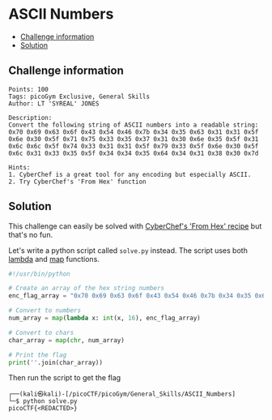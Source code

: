 # ASCII Numbers

- [Challenge information](ASCII_Numbers.md#challenge-information)
- [Solution](ASCII_Numbers.md#solution)

## Challenge information
```
Points: 100
Tags: picoGym Exclusive, General Skills
Author: LT 'SYREAL' JONES

Description:
Convert the following string of ASCII numbers into a readable string:
0x70 0x69 0x63 0x6f 0x43 0x54 0x46 0x7b 0x34 0x35 0x63 0x31 0x31 0x5f 0x6e 0x30 0x5f 0x71 0x75 0x33 0x35 0x37 0x31 0x30 0x6e 0x35 0x5f 0x31 0x6c 0x6c 0x5f 0x74 0x33 0x31 0x31 0x5f 0x79 0x33 0x5f 0x6e 0x30 0x5f 0x6c 0x31 0x33 0x35 0x5f 0x34 0x34 0x35 0x64 0x34 0x31 0x38 0x30 0x7d

Hints:
1. CyberChef is a great tool for any encoding but especially ASCII.
2. Try CyberChef's 'From Hex' function
```

## Solution

This challenge can easily be solved with [CyberChef's 'From Hex' recipe](https://gchq.github.io/CyberChef/#recipe=From_Hex('Auto')) but that's no fun.

Let's write a python script called `solve.py` instead. The script uses both [lambda](https://docs.python.org/3/reference/expressions.html#lambda) and [map](https://docs.python.org/3/library/functions.html#map) functions.
```python
#!/usr/bin/python

# Create an array of the hex string numbers
enc_flag_array = "0x70 0x69 0x63 0x6f 0x43 0x54 0x46 0x7b 0x34 0x35 0x63 0x31 0x31 0x5f 0x6e 0x30 0x5f 0x71 0x75 0x33 0x35 0x37 0x31 0x30 0x6e 0x35 0x5f 0x31 0x6c 0x6c 0x5f 0x74 0x33 0x31 0x31 0x5f 0x79 0x33 0x5f 0x6e 0x30 0x5f 0x6c 0x31 0x33 0x35 0x5f 0x34 0x34 0x35 0x64 0x34 0x31 0x38 0x30 0x7d".split()

# Convert to numbers
num_array = map(lambda x: int(x, 16), enc_flag_array)

# Convert to chars
char_array = map(chr, num_array)

# Print the flag
print(''.join(char_array))
```

Then run the script to get the flag
```
┌──(kali㉿kali)-[/picoCTF/picoGym/General_Skills/ASCII_Numbers]
└─$ python solve.py
picoCTF{<REDACTED>}
```
